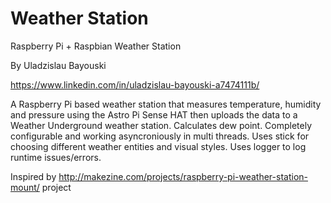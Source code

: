 # Weather Station

Raspberry Pi + Raspbian Weather Station

By Uladzislau Bayouski

https://www.linkedin.com/in/uladzislau-bayouski-a7474111b/


A Raspberry Pi based weather station that measures temperature, humidity and pressure using 
the Astro Pi Sense HAT then uploads the data to a Weather Underground weather station. 
Calculates dew point. Completely configurable and working asyncroniously in multi threads. 
Uses stick for choosing different weather entities and visual styles. 
Uses logger to log runtime issues/errors.

Inspired by http://makezine.com/projects/raspberry-pi-weather-station-mount/ project
